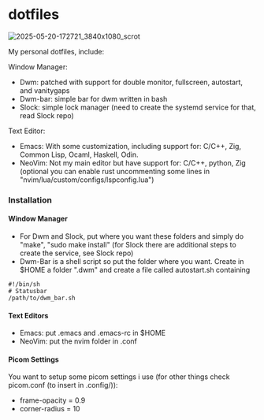 # dotfiles

![2025-05-20-172721_3840x1080_scrot](https://github.com/user-attachments/assets/7ac67375-63d8-4aa6-9ad7-03b3d76b5a54)

My personal dotfiles, include:

Window Manager:
- Dwm: patched with support for double monitor, fullscreen, autostart, and vanitygaps
- Dwm-bar: simple bar for dwm written in bash
- Slock: simple lock manager (need to create the systemd service for that, read Slock repo)

Text Editor:    
- Emacs: With some customization, including support for: C/C++, Zig, Common Lisp, Ocaml, Haskell, Odin.
- NeoVim: Not my main editor but have support for: C/C++, python, Zig (optional you can enable rust uncommenting some lines in "nvim/lua/custom/configs/lspconfig.lua")

### Installation
#### Window Manager
- For Dwm and Slock, put where you want these folders and simply do "make", "sudo make install" (for Slock there are additional steps to create the service, see Slock repo)
- Dwm-Bar is a shell script so put the folder where you want. Create in $HOME a folder ".dwm" and create a file called autostart.sh containing 
```
#!/bin/sh
# Statusbar
/path/to/dwm_bar.sh
```

#### Text Editors
- Emacs: put .emacs and .emacs-rc in $HOME
- NeoVim: put the nvim folder in .conf

#### Picom Settings
You want to setup some picom settings i use (for other things check picom.conf (to insert in .config/)):
- frame-opacity = 0.9
- corner-radius = 10
